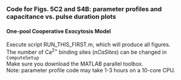 ### Code for Figs. 5C2 and S4B: parameter profiles and capacitance vs. pulse duration plots
#### One-pool Cooperative Exocytosis Model 
Execute script RUN_THIS_FIRST.m, which will produce all figures. <br>
The number of Ca<sup>2+</sup> binding sites (<var>nCaSites</var>) can be changed in <code>ComputeSetup</code><br>
Make sure you download the MATLAB parallel toolbox. <br>
Note: parameter profile code may take 1-3 hours on a 10-core CPU.
